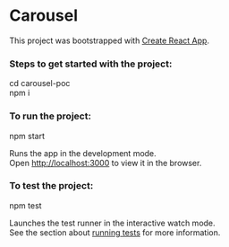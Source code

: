 # Carousel

This project was bootstrapped with [Create React App](https://github.com/facebook/create-react-app).

### Steps to get started with the project:
cd carousel-poc <br>
npm i

### To run the project:
npm start

Runs the app in the development mode.<br>
Open [http://localhost:3000](http://localhost:3000) to view it in the browser.


### To test the project:
npm test

Launches the test runner in the interactive watch mode.<br>
See the section about [running tests](https://facebook.github.io/create-react-app/docs/running-tests) for more information.
